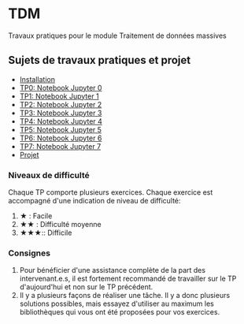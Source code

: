 # TDM
Travaux pratiques pour le module Traitement de données massives

## Sujets de travaux pratiques et projet
* [Installation](./installation.ipynb)
* [TP0: Notebook Jupyter 0](./TP0/tp0.ipynb)
* [TP1: Notebook Jupyter 1](./TP1/tp1.ipynb)
* [TP2: Notebook Jupyter 2](./TP2/tp2.ipynb)
* [TP3: Notebook Jupyter 3](./TP3/tp3.ipynb)
* [TP4: Notebook Jupyter 4](./TP4/tp4.ipynb)
* [TP5: Notebook Jupyter 5](./TP5/tp5.ipynb)
* [TP6: Notebook Jupyter 6](./TP6/tp6.ipynb)
* [TP7: Notebook Jupyter 7](./TP7/tp7.ipynb)
* [Projet](./Projet/Projet.md)


### Niveaux de difficulté
Chaque TP comporte plusieurs exercices. Chaque exercice est accompagné d'une indication de niveau de difficulté:

1. ★ : Facile
2. ★★ : Difficulté moyenne
3. ★★★:: Difficile

### Consignes
1. Pour bénéficier d'une assistance complète de la part des intervenant.e.s, il est fortement recommandé de travailler sur le TP d'aujourd'hui et non sur le TP précédent. 
2. Il y a plusieurs façons de réaliser une tâche. Il y a donc plusieurs solutions possibles, mais essayez d'utiliser au maximum les bibliothèques qui vous ont été proposées pour vos exercices. 

